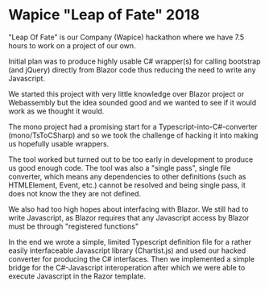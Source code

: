 # Wapice "Leap of Fate" 2018

"Leap Of Fate" is our Company (Wapice) hackathon where we have 7.5 hours to work on a project of our own.

Initial plan was to produce highly usable C# wrapper(s) for calling bootstrap (and jQuery) directly from Blazor code thus reducing the need to write any Javascript.

We started this project with very little knowledge over Blazor project or Webassembly but the idea sounded good and we wanted to see if it would work as we thought it would.

The mono project had a promising start for a Typescript-into-C#-converter (mono/TsToCSharp) and so we took the challenge of hacking it into making us hopefully usable wrappers.

The tool worked but turned out to be too early in development to produce us good enough code. The tool was also a "single pass", single file converter, which means any dependencies to other definitions (such as HTMLElement, Event, etc.) cannot be resolved and being single pass, it does not know the they are not defined.

We also had too high hopes about interfacing with Blazor. We still had to write Javascript, as Blazor requires that any Javascript access by Blazor must be through "registered functions"

In the end we wrote a simple, limited Typescript definition file for a rather easily interfaceable Javascript library (Chartist.js) and used our hacked converter for producing the C# interfaces. Then we implemented a simple bridge for the C#-Javascript interoperation after which we were able to execute Javascript in the Razor template.
